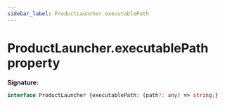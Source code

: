 ```yaml
---
sidebar_label: ProductLauncher.executablePath
---
```

# ProductLauncher.executablePath property

**Signature:**

```typescript
interface ProductLauncher {executablePath: (path?: any) => string;}
```
